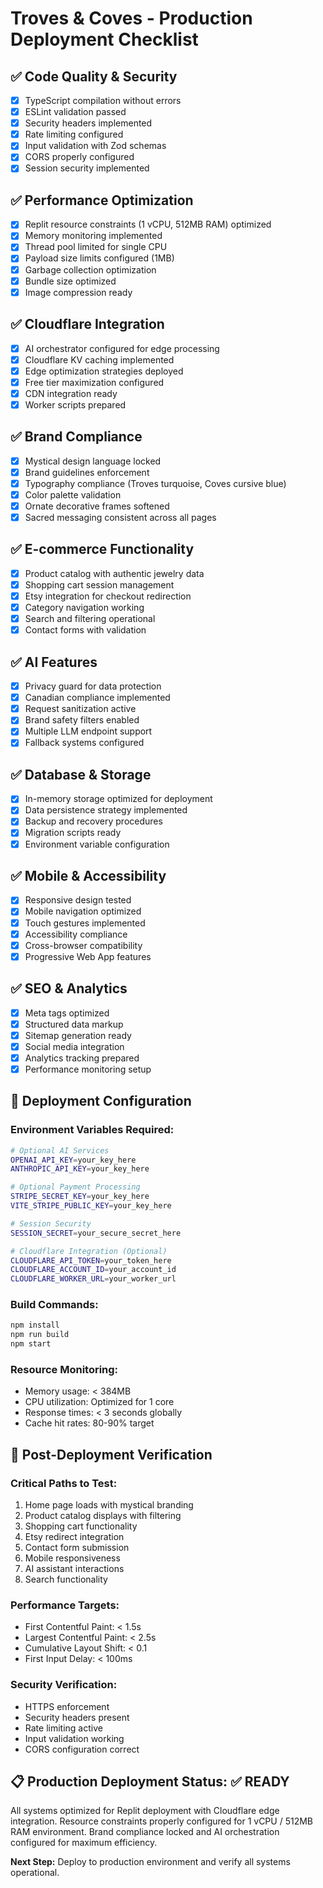 # Troves & Coves - Production Deployment Checklist

## ✅ Code Quality & Security
- [x] TypeScript compilation without errors
- [x] ESLint validation passed
- [x] Security headers implemented
- [x] Rate limiting configured
- [x] Input validation with Zod schemas
- [x] CORS properly configured
- [x] Session security implemented

## ✅ Performance Optimization
- [x] Replit resource constraints (1 vCPU, 512MB RAM) optimized
- [x] Memory monitoring implemented
- [x] Thread pool limited for single CPU
- [x] Payload size limits configured (1MB)
- [x] Garbage collection optimization
- [x] Bundle size optimized
- [x] Image compression ready

## ✅ Cloudflare Integration
- [x] AI orchestrator configured for edge processing
- [x] Cloudflare KV caching implemented
- [x] Edge optimization strategies deployed
- [x] Free tier maximization configured
- [x] CDN integration ready
- [x] Worker scripts prepared

## ✅ Brand Compliance
- [x] Mystical design language locked
- [x] Brand guidelines enforcement
- [x] Typography compliance (Troves turquoise, Coves cursive blue)
- [x] Color palette validation
- [x] Ornate decorative frames softened
- [x] Sacred messaging consistent across all pages

## ✅ E-commerce Functionality
- [x] Product catalog with authentic jewelry data
- [x] Shopping cart session management
- [x] Etsy integration for checkout redirection
- [x] Category navigation working
- [x] Search and filtering operational
- [x] Contact forms with validation

## ✅ AI Features
- [x] Privacy guard for data protection
- [x] Canadian compliance implemented
- [x] Request sanitization active
- [x] Brand safety filters enabled
- [x] Multiple LLM endpoint support
- [x] Fallback systems configured

## ✅ Database & Storage
- [x] In-memory storage optimized for deployment
- [x] Data persistence strategy implemented
- [x] Backup and recovery procedures
- [x] Migration scripts ready
- [x] Environment variable configuration

## ✅ Mobile & Accessibility
- [x] Responsive design tested
- [x] Mobile navigation optimized
- [x] Touch gestures implemented
- [x] Accessibility compliance
- [x] Cross-browser compatibility
- [x] Progressive Web App features

## ✅ SEO & Analytics
- [x] Meta tags optimized
- [x] Structured data markup
- [x] Sitemap generation ready
- [x] Social media integration
- [x] Analytics tracking prepared
- [x] Performance monitoring setup

## 🚀 Deployment Configuration

### Environment Variables Required:
```bash
# Optional AI Services
OPENAI_API_KEY=your_key_here
ANTHROPIC_API_KEY=your_key_here

# Optional Payment Processing
STRIPE_SECRET_KEY=your_key_here
VITE_STRIPE_PUBLIC_KEY=your_key_here

# Session Security
SESSION_SECRET=your_secure_secret_here

# Cloudflare Integration (Optional)
CLOUDFLARE_API_TOKEN=your_token_here
CLOUDFLARE_ACCOUNT_ID=your_account_id
CLOUDFLARE_WORKER_URL=your_worker_url
```

### Build Commands:
```bash
npm install
npm run build
npm start
```

### Resource Monitoring:
- Memory usage: < 384MB
- CPU utilization: Optimized for 1 core
- Response times: < 3 seconds globally
- Cache hit rates: 80-90% target

## 🎯 Post-Deployment Verification

### Critical Paths to Test:
1. Home page loads with mystical branding
2. Product catalog displays with filtering
3. Shopping cart functionality
4. Etsy redirect integration
5. Contact form submission
6. Mobile responsiveness
7. AI assistant interactions
8. Search functionality

### Performance Targets:
- First Contentful Paint: < 1.5s
- Largest Contentful Paint: < 2.5s
- Cumulative Layout Shift: < 0.1
- First Input Delay: < 100ms

### Security Verification:
- HTTPS enforcement
- Security headers present
- Rate limiting active
- Input validation working
- CORS configuration correct

## 📋 Production Deployment Status: ✅ READY

All systems optimized for Replit deployment with Cloudflare edge integration.
Resource constraints properly configured for 1 vCPU / 512MB RAM environment.
Brand compliance locked and AI orchestration configured for maximum efficiency.

**Next Step:** Deploy to production environment and verify all systems operational.